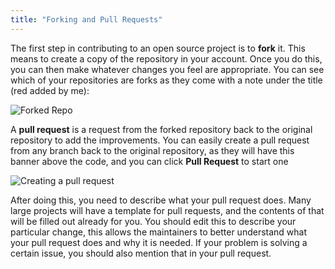 ```yaml
---
title: "Forking and Pull Requests"
---
```


The first step in contributing to an open source project is to **fork** it. This
means to create a copy of the repository in your account. Once you do this, you
can then make whatever changes you feel are appropriate. You can see which of
your repositories are forks as they come with a note under the title (red added
by me):

![Forked Repo](/img/learn_contribute/github/fork/Forked_Repo.webp)

A **pull request** is a request from the forked repository back to the original
repository to add the improvements. You can easily create a pull request from
any branch back to the original repository, as they will have this banner above
the code, and you can click **Pull Request** to start one

![Creating a pull request](/img/learn_contribute/github/fork/create_pr.webp)

After doing this, you need to describe what your pull request does. Many large
projects will have a template for pull requests, and the contents of that will
be filled out already for you. You should edit this to describe your particular
change, this allows the maintainers to better understand what your pull request
does and why it is needed. If your problem is solving a certain issue, you
should also mention that in your pull request.
